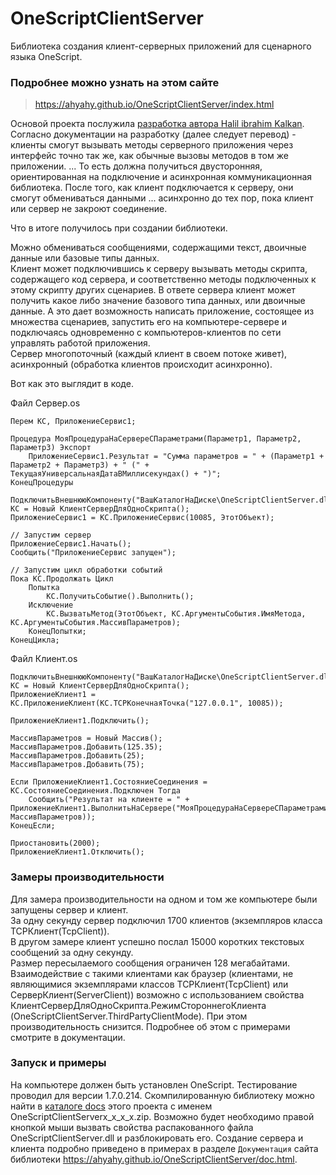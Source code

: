 # OneScriptClientServer
Библиотека создания клиент-серверных приложений для сценарного языка OneScript.

### Подробнее можно узнать на этом сайте

> <https://ahyahy.github.io/OneScriptClientServer/index.html>
> 

Основой проекта послужила [разработка автора Halil ibrahim Kalkan](https://www.codeproject.com/Articles/155282/TCP-Server-Client-Communication-Implementation). Согласно документации на разработку (далее следует перевод) - клиенты смогут вызывать методы серверного приложения через интерфейс точно так же, как обычные вызовы методов в том же приложении. ... То есть должна получиться двусторонняя, ориентированная на подключение и асинхронная коммуникационная библиотека. После того, как клиент подключается к серверу, они смогут обмениваться данными ... асинхронно до тех пор, пока клиент или сервер не закроют соединение.

Что в итоге получилось при создании библиотеки.  

Можно обмениваться сообщениями, содержащими текст, двоичные данные или базовые типы данных.  
Клиент может подключившись к серверу вызывать методы скрипта, содержащего код сервера, и соответственно методы подключенных к этому скрипту других сценариев. В ответе сервера клиент может получить какое либо значение базового типа данных, или двоичные данные. А это дает возможность написать приложение, состоящее из множества сценариев, запустить его на компьютере-сервере и подключаясь одновременно с компьютеров-клиентов по сети управлять работой приложения.  
Сервер многопоточный (каждый клиент в своем потоке живет), асинхронный (обработка клиентов происходит асинхронно).

Вот как это выглядит в коде.

Файл Сервер.os

```bsl
Перем КС, ПриложениеСервис1;

Процедура МояПроцедураНаСервереСПараметрами(Параметр1, Параметр2, Параметр3) Экспорт
	ПриложениеСервис1.Результат = "Сумма параметров = " + (Параметр1 + Параметр2 + Параметр3) + " (" + ТекущаяУниверсальнаяДатаВМиллисекундах() + ")";
КонецПроцедуры

ПодключитьВнешнююКомпоненту("ВашКаталогНаДиске\OneScriptClientServer.dll");
КС = Новый КлиентСерверДляОдноСкрипта();
ПриложениеСервис1 = КС.ПриложениеСервис(10085, ЭтотОбъект);

// Запустим сервер
ПриложениеСервис1.Начать();
Сообщить("ПриложениеСервис запущен");

// Запустим цикл обработки событий
Пока КС.Продолжать Цикл
	Попытка
		КС.ПолучитьСобытие().Выполнить();
	Исключение
		КС.ВызватьМетод(ЭтотОбъект, КС.АргументыСобытия.ИмяМетода, КС.АргументыСобытия.МассивПараметров);
	КонецПопытки;
КонецЦикла;
```
Файл Клиент.os

```bsl
ПодключитьВнешнююКомпоненту("ВашКаталогНаДиске\OneScriptClientServer.dll");
КС = Новый КлиентСерверДляОдноСкрипта();
ПриложениеКлиент1 = КС.ПриложениеКлиент(КС.TCPКонечнаяТочка("127.0.0.1", 10085));

ПриложениеКлиент1.Подключить();

МассивПараметров = Новый Массив();
МассивПараметров.Добавить(125.35);
МассивПараметров.Добавить(25);
МассивПараметров.Добавить(75);

Если ПриложениеКлиент1.СостояниеСоединения = КС.СостояниеСоединения.Подключен Тогда
	Сообщить("Результат на клиенте = " + ПриложениеКлиент1.ВыполнитьНаСервере("МояПроцедураНаСервереСПараметрами", МассивПараметров));
КонецЕсли;

Приостановить(2000);
ПриложениеКлиент1.Отключить();
```

### Замеры производительности

Для замера производительности на одном и том же компьютере были запущены сервер и клиент.  
За одну секунду сервер подключил 1700 клиентов (экземпляров класса TCPКлиент(TcpClient)).  
В другом замере клиент успешно послал 15000 коротких текстовых сообщений за одну секунду.  
Размер пересылаемого сообщения ограничен 128 мегабайтами.  
Взаимодействие с такими клиентами как браузер (клиентами, не являющимися экземплярами классов TCPКлиент(TcpClient) или СерверКлиент(ServerClient)) возможно с использованием свойства КлиентСерверДляОдноСкрипта.РежимСтороннегоКлиента (OneScriptClientServer.ThirdPartyClientMode). При этом производительность снизится. Подробнее об этом с примерами смотрите в документации.

### Запуск и примеры

На компьютере должен быть установлен OneScript. Тестирование проводил для версии 1.7.0.214. Скомпилированную библиотеку можно найти в [каталоге docs](https://github.com/ahyahy/OneScriptClientServer/tree/main/docs) этого проекта с именем OneScriptClientServerх_х_х_х.zip. Возможно будет необходимо правой кнопкой мыши вызвать свойства распакованного файла OneScriptClientServer.dll и разблокировать его. Создание сервера и клиента подробно приведено в примерах в разделе `Документация` сайта библиотеки <https://ahyahy.github.io/OneScriptClientServer/doc.html>.
